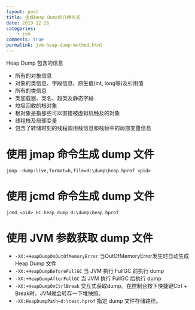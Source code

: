 ```yaml
---
layout: post
title: 生成Heap Dump的几种方式
date: 2019-12-26
categories:
    - jvm
comments: true
permalink: jvm-heap-dump-method.html
---
```


Heap Dump 包含的信息

- 所有的对象信息
- 对象的类信息、字段信息、原生值(int, long等)及引用值
- 所有的类信息
- 类加载器、类名、超类及静态字段
- 垃圾回收的根对象
- 根对象是指那些可以直接被虚拟机触及的对象
- 线程栈及局部变量
- 包含了转储时刻的线程调用栈信息和栈帧中的局部变量信息

# 使用 jmap 命令生成 dump 文件

```
jmap -dump:live,format=b,file=d:\dump\heap.hprof <pid>
```


# 使用 jcmd 命令生成 dump 文件

```
jcmd <pid> GC.heap_dump d:\dump\heap.hprof
```

# 使用 JVM 参数获取 dump 文件

- `-XX:+HeapDumpOnOutOfMemoryError` 当OutOfMemoryError发生时自动生成 Heap Dump 文件
- `-XX:+HeapDumpBeforeFullGC` 当 JVM 执行 FullGC 前执行 dump
- `-XX:+HeapDumpAfterFullGC`   当 JVM 执行 FullGC 后执行 dump
- `-XX:+HeapDumpOnCtrlBreak`  交互式获取dump。在控制台按下快捷键Ctrl + Break时，JVM就会转存一下堆快照。
- `-XX:HeapDumpPath=d:\test.hprof` 指定 dump 文件存储路径。


